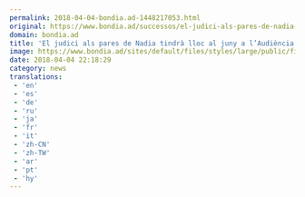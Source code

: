 ```yaml
---
permalink: 2018-04-04-bondia.ad-1448217053.html
original: https://www.bondia.ad/successos/el-judici-als-pares-de-nadia-tindra-lloc-al-juny-laudiencia-de-lleida
domain: bondia.ad
title: 'El judici als pares de Nadia tindrà lloc al juny a l’Audiència de Lleida'
image: https://www.bondia.ad/sites/default/files/styles/large/public/field/image/p._15_dalt_fernando_blanco_agencies.jpg?itok=RS4OkLUe
date: 2018-04-04 22:18:29
category: news
translations: 
 - 'en'
 - 'es'
 - 'de'
 - 'ru'
 - 'ja'
 - 'fr'
 - 'it'
 - 'zh-CN'
 - 'zh-TW'
 - 'ar'
 - 'pt'
 - 'hy'
---
```


